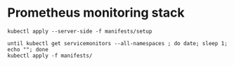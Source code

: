 # Prometheus monitoring stack

````shell
kubectl apply --server-side -f manifests/setup
````

````shell
until kubectl get servicemonitors --all-namespaces ; do date; sleep 1; echo ""; done
kubectl apply -f manifests/
````